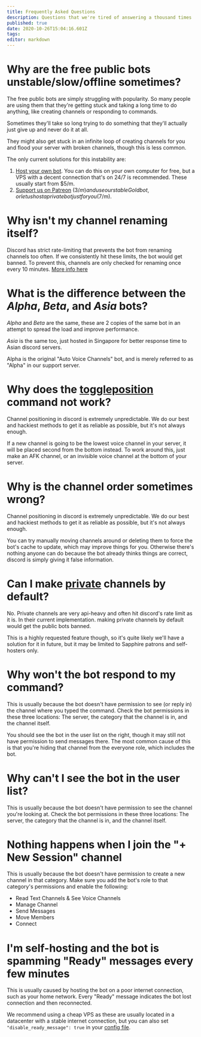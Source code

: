 ```yaml
---
title: Frequently Asked Questions
description: Questions that we're tired of answering a thousand times :)
published: true
date: 2020-10-26T15:04:16.601Z
tags: 
editor: markdown
---
```


# Why are the free public bots unstable/slow/offline sometimes?

The free public bots are simply struggling with popularity. So many people are using them that they're getting stuck and taking a long time to do anything, like creating channels or responding to commands.

Sometimes they'll take so long trying to do something that they'll actually just give up and never do it at all.

They might also get stuck in an infinite loop of creating channels for you and flood your server with broken channels, though this is less common.

The only current solutions for this instability are:

1. [Host your own bot](https://github.com/gregzaal/Auto-Voice-Channels). You can do this on your own computer for free, but a VPS with a decent connection that's on 24/7 is recommended. These usually start from $5/m.
2. [Support us on Patreon](https://www.patreon.com/pixaal) ($3/m) and use our stable Gold bot, or let us host a private bot just for you ($7/m).

# Why isn't my channel renaming itself?

Discord has strict rate-limiting that prevents the bot from renaming channels too often. If we consistently hit these limits, the bot would get banned. To prevent this, channels are only checked for renaming once every 10 minutes. [More info here](/how-it-works#channel-renaming)

# What is the difference between the *Alpha*, *Beta*, and *Asia* bots?

*Alpha* and *Beta* are the same, these are 2 copies of the same bot in an attempt to spread the load and improve performance.

*Asia* is the same too, just hosted in Singapore for better response time to Asian discord servers.

Alpha is the original "Auto Voice Channels" bot, and is merely referred to as "Alpha" in our support server.

# Why does the [toggleposition](/commands/toggleposition) command not work?

Channel positioning in discord is extremely unpredictable. We do our best and hackiest methods to get it as reliable as possible, but it's not always enough.

If a new channel is going to be the lowest voice channel in your server, it will be placed second from the bottom instead. To work around this, just make an AFK channel, or an invisible voice channel at the bottom of your server.

# Why is the channel order sometimes wrong?

Channel positioning in discord is extremely unpredictable. We do our best and hackiest methods to get it as reliable as possible, but it's not always enough.

You can try manually moving channels around or deleting them to force the bot's cache to update, which may improve things for you. Otherwise there's nothing anyone can do because the bot already thinks things are correct, discord is simply giving it false information.

# Can I make [private](/commands/private) channels by default?

No. Private channels are very api-heavy and often hit discord's rate limit as it is. In their current implementation. making private channels by default would get the public bots banned.

This is a highly requested feature though, so it's quite likely we'll have a solution for it in future, but it may be limited to Sapphire patrons and self-hosters only.

# Why won't the bot respond to my command?

This is usually because the bot doesn't have permission to see (or reply in) the channel where you typed the command. Check the bot permissions in these three locations: The server, the category that the channel is in, and the channel itself.

You should see the bot in the user list on the right, though it may still not have permission to send messages there. The most common cause of this is that you're hiding that channel from the everyone role, which includes the bot.

# Why can't I see the bot in the user list?

This is usually because the bot doesn't have permission to see the channel you're looking at. Check the bot permissions in these three locations: The server, the category that the channel is in, and the channel itself.

# Nothing happens when I join the "+ New Session" channel

This is usually because the bot doesn't have permission to create a new channel in that category. Make sure you add the bot's role to that category's permissions and enable the following:
- Read Text Channels & See Voice Channels
- Manage Channel
- Send Messages
- Move Members
- Connect

# I'm self-hosting and the bot is spamming "Ready" messages every few minutes

This is usually caused by hosting the bot on a poor internet connection, such as your home network. Every "Ready" message indicates the bot lost connection and then reconnected.

We recommend using a cheap VPS as these are usually located in a datacenter with a stable internet connection, but you can also set `"disable_ready_message": true` in your [config file](/en/self-hosting/optional-config).
